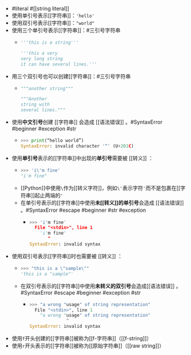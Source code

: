 - #literal #[[string literal]]
- 使用单引号表示[[字符串]]：`'hello'`
- 使用双引号表示[[字符串]]：`"world"`
- 使用三个单引号表示[[字符串]]：#三引号字符串
	- ```python
	  '''this is a string'''
	  
	  '''this a very
	  very long string
	  it can have several lines.'''
	  ```
- 用三个双引号也可以创建[[字符串]]：#三引号字符串
	- ```python
	  """another string"""
	  
	  """Another
	  string with
	  several lines."""
	  ```
- 使用**中文引号**创建 [[字符串]] 会造成 [[语法错误]] 。#SyntaxError #beginner #exception #str
	- ```python
	  >>> print(“hello world”)
	  SyntaxError: invalid character '“' (U+201C)
	  ```
- 使用**单引号**表示的[[字符串]]中出现的**单引号**需要被 [[转义]] ：
	- ```python
	  >>> 'i\'m fine'
	  "i'm fine"
	  ```
	- [[Python]]中使用`\`作为[[转义字符]]，例如`\'`表示字符`'`而不是包裹在[[字符串]]起止两端的`'`
	- 在单引号表示的[[字符串]]中使用**未[[转义]]的单引号**会造成 [[语法错误]] 。#SyntaxError #escape #beginner #str #exception
		- ```python
		  >>> 'i'm fine'
		    File "<stdin>", line 1
		      'i'm fine'
		         ^
		  SyntaxError: invalid syntax
		  ```
- 使用双引号表示[[字符串]]时也需要被 [[转义]] ：
	- ```python
	  >>> "this is a \"sample\""
	  'this is a "sample"'
	  ```
	- 在双引号表示的[[字符串]]中使用**未转义的双引号**会造成[[语法错误]] 。#SyntaxError #escape #beginner #exception #str
		- ```python
		  >>> "a wrong "usage" of string representation"
		    File "<stdin>", line 1
		      "a wrong "usage" of string representation"
		                ^
		  SyntaxError: invalid syntax
		  ```
- 使用`f`开头创建的[[字符串]]被称为[[f-字符串]]（[[f-string]]）
- 使用`r`开头表示的[[字符串]]被称为[[原始字符串]]（[[raw string]]）
